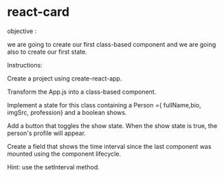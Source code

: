 # react-card

objective :

we are going to create our first class-based component and we are going also to create our first state.

Instructions:

  Create a project using create-react-app.
  
  Transform the App.js into a class-based component.
  
  
  Implement a state for this class containing a Person ={ fullName,bio, imgSrc, profession} and a boolean shows.
  
  
  Add a button that toggles the show state. When the show state is true, the person's profile will appear.
  
  
  Create a field that shows the time interval since the last component was mounted using the component lifecycle.
  
  
   Hint: use the setInterval method.
